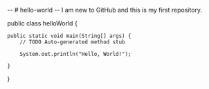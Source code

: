 -- # hello-world
-- I am new to GitHub and this is my first repository.

public class helloWorld {

	public static void main(String[] args) {
		// TODO Auto-generated method stub

		System.out.println("Hello, World!");

	}

}
